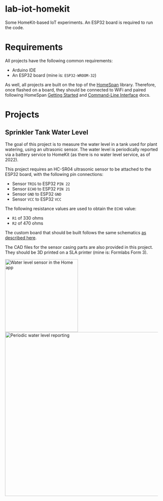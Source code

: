 lab-iot-homekit
===============

Some HomeKit-based IoT experiments. An ESP32 board is required to run the code.

# Requirements

All projects have the following common requirements:

 * Arduino IDE
 * An ESP32 board (mine is: `ESP32-WROOM-32`)

As well, all projects are built on the top of the [HomeSpan](https://github.com/HomeSpan/HomeSpan) library. Therefore, once flashed on a board, they should be connected to WiFi and paired following HomeSpan [Getting Started](https://github.com/HomeSpan/HomeSpan/blob/master/docs/GettingStarted.md) and [Command-Line Interface](https://github.com/HomeSpan/HomeSpan/blob/master/docs/CLI.md) docs.

# Projects

## Sprinkler Tank Water Level

The goal of this project is to measure the water level in a tank used for plant watering, using an ultrasonic sensor. The water level is periodically reported via a battery service to HomeKit (as there is no water level service, as of 2022).

This project requires an HC-SR04 ultrasonic sensor to be attached to the ESP32 board, with the following pin connections:

- Sensor `TRIG` to ESP32 `PIN 22`
- Sensor `ECHO` to ESP32 `PIN 21`
- Sensor `GND` to ESP32 `GND`
- Sensor `VCC` to ESP32 `VCC`

The following resistance values are used to obtain the `ECHO` value:

- `R1` of 330 ohms
- `R2` of 470 ohms

The custom board that should be built follows the same schematics [as described here](https://tutorials-raspberrypi.com/raspberry-pi-ultrasonic-sensor-hc-sr04/).

The CAD files for the sensor casing parts are also provided in this project. They should be 3D printed on a SLA printer (mine is: Formlabs Form 3).

<p>
  <img src="https://user-images.githubusercontent.com/1451907/180968484-fc47840e-9791-4bb7-8c44-35c769fafaab.png" width="240" alt="Water level sensor in the Home app" />
  <img src="https://user-images.githubusercontent.com/1451907/180968453-dfd05101-4b7c-45a8-acbc-9d36aaf2abe1.png" width="540" alt="Periodic water level reporting" />
<p>

